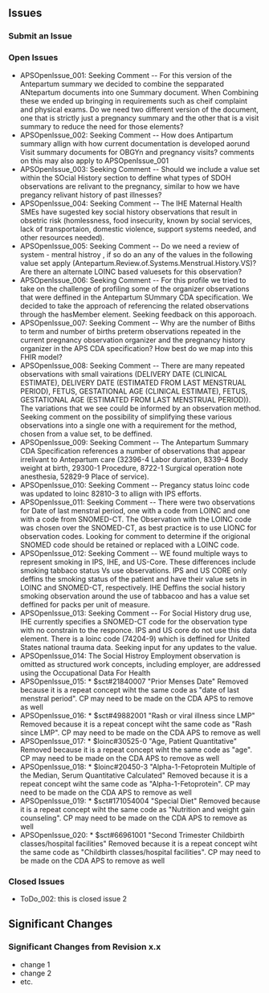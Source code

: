 ## Issues

### Submit an Issue

### Open Issues

- APSOpenIssue_001: Seeking Comment -- For this version of the Antepartum summary we decided to combine the sepparated ANtepartum documents into one Summary document. When Combining these we ended up bringing in requirements such as cheif complaint and physical exams. Do we need two different version of the document, one that is strictly just a pregnancy summary and the other that is a visit summary to reduce the need for those elements?
- APSOpenIssue_002: Seeking Comment -- How does Antipartum summary allign with how current documentation is developed aorund Visit summary documents for OBGYn and pregnancy visits? comments on this may also apply to APSOpenIssue_001 
- APSOpenIssue_003: Seeking Comment -- Should we include a value set within the SOcial History section to deffine what types of SDOH observations are relivant to the pregnancy, similar to how we have pregancy relivant history of past illnesses? 
- APSOpenIssue_004: Seeking Comment -- The IHE Maternal Health SMEs have sugested key social history observations that result in obsetric risk (homlessness, food insecurity, known by social services, lack of transportaion, domestic violence, support systems needed, and other resources needed). 
- APSOpenIssue_005: Seeking Comment -- Do we need a review of system - mentral histroy , if so do an any of the values in the following value set apply (Antepartum.Review.of.Systems.Menstrual.History.VS)? Are there an alternate LOINC based valuesets for this observation? 
- APSOpenIssue_006: Seeking Comment -- For this profile we tried to take on the challenge of profiling some of the organizer observations that were deffined in the Antepartum SUmmary CDA specification. We decided to take the approach of referencing the related observations through the hasMember element. Seeking feedback on this apporoach.
- APSOpenIssue_007: Seeking Comment -- Why are the number of Biths to term and number of births preterm observations repeated in the current pregnancy observation organizer and the pregnancy history organizer in the APS CDA specification? How best do we map into this FHIR model?
- APSOpenIssue_008: Seeking Comment -- There are many repeated observations with small vairations (DELIVERY DATE (CLINICAL ESTIMATE), DELIVERY DATE (ESTIMATED FROM LAST MENSTRUAL PERIOD), FETUS, GESTATIONAL AGE (CLINICAL ESTIMATE), FETUS, GESTATIONAL AGE (ESTIMATED FROM LAST MENSTRUAL PERIOD)). The variations that we see could be informed by an observation method. Seeking comment on the possibility of simplifying these various observations into a single one with a requirement for the method, chosen from a value set, to be deffined.
- APSOpenIssue_009: Seeking Comment -- The Antepartum Summary CDA Specification references a number of observations that appear irrelivant to Antepartum care (32396-4	Labor duration, 8339-4	Body weight at birth, 29300-1	Procedure, 8722-1 	Surgical operation note anesthesia, 52829-9	Place of service).
- APSOpenIssue_010: Seeking Comment -- Pregancy status loinc code was updated to loinc 82810-3 to allign with IPS efforts. 
- APSOpenIssue_011: Seeking Comment -- There were two observations for Date of last menstral period, one with a code from LOINC and one with a code from SNOMED-CT. The Observation with the LOINC code was chosen over the SNOMED-CT, as best practice is to use LIONC for observation codes. Looking for comment to determine if the origional SNOMED code should be retained  or replaced with a LOINC code. 
- APSOpenIssue_012: Seeking Comment -- WE found multiple ways to represent smoking in IPS, IHE, and US-Core. These differences include smoking tabbaco status Vs use observations. IPS and US CORE only deffins the smoking status of the patient and have their value sets in LOINC and SNOMED-CT, respectively. IHE Deffins the social history smoking observation around the use of tabbacoo and has a value set deffined for packs per unit of measure. 
- APSOpenIssue_013: Seeking Comment -- For Social History drug use, IHE currently specifies a SNOMED-CT code for the observation type with no constrain to the responce. IPS and US core do not use this data element. There is a loinc code (74204-9) which is deffined for United States national trauma data. Seeking input for any updates to the value. 
- APSOpenIssue_014: The Social Histroy Employment observation is omitted as structured work concepts, including employer, are addressed using the Occupational Data For Health
- APSOpenIssue_015: * $sct#21840007   "Prior Menses Date" Removed because it is a repeat concept wiht the same code as "date of last menstral period". CP may need to be made on the CDA APS to remove as well
- APSOpenIssue_016: * $sct#49882001   "Rash or viral illness since LMP"  Removed because it is a repeat concept wiht the same code as "Rash since LMP". CP may need to be made on the CDA APS to remove as well
- APSOpenIssue_017: * $loinc#30525-0   "Age, Patient Quantitative"  Removed because it is a repeat concept wiht the same code as "age". CP may need to be made on the CDA APS to remove as well
- APSOpenIssue_018: * $loinc#20450-3   "Alpha-1-Fetoprotein Multiple of the Median, Serum Quantitative Calculated"  Removed because it is a repeat concept wiht the same code as "Alpha-1-Fetoprotein". CP may need to be made on the CDA APS to remove as well
- APSOpenIssue_019: * $sct#171054004   "Special Diet"   Removed because it is a repeat concept wiht the same code as "Nutrition and weight gain counseling". CP may need to be made on the CDA APS to remove as well
- APSOpenIssue_020: * $sct#66961001   "Second Trimester Childbirth classes/hospital facilities"  Removed because it is a repeat concept wiht the same code as "Childbirth classes/hospital facilities". CP may need to be made on the CDA APS to remove as well






### Closed Issues

- ToDo_002: this is closed issue 2



## Significant Changes

### Significant Changes from Revision x.x

- change 1
- change 2
- etc.


